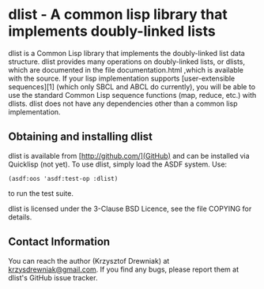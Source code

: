 dlist - A common lisp library that implements doubly-linked lists
=================================================================

dlist is a Common Lisp library that implements the doubly-linked list
data structure. dlist provides many operations on doubly-linked lists,
or dlists, which are documented in the file documentation.html ,which
is available with the source. If your lisp implementation supports
[user-extensible sequences][1] (which only SBCL and ABCL do
currently), you will be able to use the standard Common Lisp sequence
functions (map, reduce, etc.) with dlists. dlist does not have any
dependencies other than a common lisp implementation.

Obtaining and installing dlist
------------------------------

dlist is available from [http://github.com/](GitHub) and can be
installed via Quicklisp (not yet). To use dlist, simply load the ASDF
system. Use:

    (asdf:oos 'asdf:test-op :dlist)

to run the test suite.

dlist is licensed under the 3-Clause BSD Licence, see the file COPYING
for details.

Contact Information
-------------------

You can reach the author (Krzysztof Drewniak) at
<krzysdrewniak@gmail.com>. If you find any bugs, please report them at
dlist's GitHub issue tracker. 
